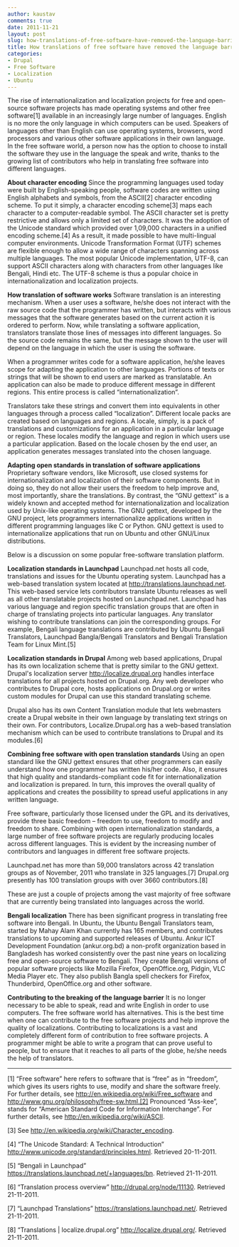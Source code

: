 ```yaml
---
author: kaustav
comments: true
date: 2011-11-21
layout: post
slug: how-translations-of-free-software-have-removed-the-language-barrier
title: How translations of free software have removed the language barrier
categories:
- Drupal
- Free Software
- Localization
- Ubuntu
---
```


The rise of internationalization and localization projects for free and open-source software projects has made operating systems and other free software[1] available in an increasingly large number of languages. English is no more the only language in which computers can be used. Speakers of languages other than English can use operating systems, browsers, word processors and various other software applications in their own language. In the free software world, a person now has the option to choose to install the software they use in the language the speak and write, thanks to the growing list of contributors who help in translating free software into different languages.<!-- more -->


**About character encoding**
Since the programming languages used today were built by English-speaking people, software codes are written using English alphabets and symbols, from the ASCII[2] character encoding scheme. To put it simply, a character encoding scheme[3] maps each character to a computer-readable symbol. The ASCII character set is pretty restrictive and allows only a limited set of characters. It was the adoption of the Unicode standard which provided over 1,09,000 characters in a unified encoding scheme.[4] As a result, it made possible to have multi-lingual computer environments. Unicode Transformation Format (UTF) schemes are flexible enough to allow a wide range of characters spanning across multiple languages. The most popular Unicode implementation, UTF-8, can support ASCII characters along with characters from other languages like Bengali, Hindi etc. The UTF-8 scheme is thus a popular choice in internationalization and localization projects.

**How translation of software works**
Software translation is an interesting mechanism. When a user uses a software, he/she does not interact with the raw source code that the programmer has written, but interacts with various messages that the software generates based on the current action it is ordered to perform. Now, while translating a software application, translators translate those lines of messages into different languages. So the source code remains the same, but the message shown to the user will depend on the language in which the user is using the software.

When a programmer writes code for a software application, he/she leaves scope for adapting the application to other languages. Portions of texts or strings that will be shown to end users are marked as translatable. An application can also be made to produce different message in different regions. This entire process is called “internationalization”.

Translators take these strings and convert them into equivalents in other languages through a process called “localization”. Different locale packs are created based on languages and regions. A locale, simply, is a pack of translations and customizations for an application in a particular language or region. These locales modify the language and region in which users use a particular application. Based on the locale chosen by the end user, an application generates messages translated into the chosen language.

**Adapting open standards in translation of software applications**
Proprietary software vendors, like Microsoft, use closed systems for internationalization and localization of their software components. But in doing so, they do not allow their users the freedom to help improve and, most importantly, share the translations. By contrast, the “GNU gettext” is a widely known and accepted method for internationalization and localization used by Unix-like operating systems. The GNU gettext, developed by the GNU project, lets programmers internationalize applications written in different programming languages like C or Python. GNU gettext is used to internationalize applications that run on Ubuntu and other GNU/Linux distributions.

Below is a discussion on some popular free-software translation platform.

**Localization standards in Launchpad**
Launchpad.net hosts all code, translations and issues for the Ubuntu operating system. Launchpad has a web-based translation system located at http://translations.launchpad.net. This web-based service lets contributors translate Ubuntu releases as well as all other translatable projects hosted on Launchpad.net. Launchpad has various language and region specific translation groups that are often in charge of translating projects into particular languages. Any translator wishing to contribute translations can join the corresponding groups. For example, Bengali language translations are contributed by Ubuntu Bengali Translators, Launchpad Bangla/Bengali Translators and Bengali Translation Team for Linux Mint.[5]

**Localization standards in Drupal**
Among web based applications, Drupal has its own localization scheme that is pretty similar to the GNU gettext. Drupal's localization server <http://localize.drupal.org> handles interface translations for all projects hosted on Drupal.org. Any web developer who contributes to Drupal core, hosts applications on Drupal.org or writes custom modules for Drupal can use this standard translating scheme.

Drupal also has its own Content Translation module that lets webmasters create a Drupal website in their own language by translating text strings on their own. For contributors, Localize.Drupal.org has a web-based translation mechanism which can be used to contribute translations to Drupal and its modules.[6]

**Combining free software with open translation standards**
Using an open standard like the GNU gettext ensures that other programmers can easily understand how one programmer has written his/her code. Also, it ensures that high quality and standards-compliant code fit for internationalization and localization is prepared. In turn, this improves the overall quality of applications and creates the possibility to spread useful applications in any written language.

Free software, particularly those licensed under the GPL and its derivatives, provide three basic freedom – freedom to use, freedom to modify and freedom to share. Combining with open internationalization standards, a large number of free software projects are regularly producing locales across different languages. This is evident by the increasing number of contributors and languages in different free software projects.

Launchpad.net has more than 59,000 translators across 42 translation groups as of November, 2011 who translate in 325 languages.[7] Drupal.org presently has 100 translation groups with over 3660 contributors.[8]

These are just a couple of projects among the vast majority of free software that are currently being translated into languages across the world.

**Bengali localization**
There has been significant progress in translating free software into Bengali. In Ubuntu, the Ubuntu Bengali Translators team, started by Mahay Alam Khan currently has 165 members, and contributes translations to upcoming and supported releases of Ubuntu. Ankur ICT Development Foundation (ankur.org.bd) a non-profit organization based in Bangladesh has worked consistently over the past nine years on localizing free and open-source software to Bengali. They create Bengali versions of popular software projects like Mozilla Firefox, OpenOffice.org, Pidgin, VLC Media Player etc. They also publish Bangla spell checkers for Firefox, Thunderbird, OpenOffice.org and other software.

**Contributing to the breaking of the language barrier**
It is no longer necessary to be able to speak, read and write English in order to use computers. The free software world has alternatives. This is the best time when one can contribute to the free software projects and help improve the quality of localizations. Contributing to localizations is a vast and completely different form of contribution to free software projects. A programmer might be able to write a program that can prove useful to people, but to ensure that it reaches to all parts of the globe, he/she needs the help of translators.



* * *



[1] “Free software” here refers to software that is “free” as in “freedom”, which gives its users rights to use, modify and share the software freely. For further details, see http://en.wikipedia.org/wiki/Free_software and http://www.gnu.org/philosophy/free-sw.html.[2] Pronounced “Ass-kee”, stands for “American Standard Code for Information Interchange”. For further details, see http://en.wikipedia.org/wiki/ASCII.

[3] See http://en.wikipedia.org/wiki/Character_encoding.

[4] “The Unicode Standard: A Technical Introduction” <http://www.unicode.org/standard/principles.html>. Retrieved 20-11-2011.

[5] “Bengali in Launchpad” <https://translations.launchpad.net/+languages/bn>. Retrieved 21-11-2011.

[6] “Translation process overview” <http://drupal.org/node/11130>. Retrieved 21-11-2011.

[7] “Launchpad Translations” <https://translations.launchpad.net/>. Retrieved 21-11-2011.

[8] “Translations | localize.drupal.org” <http://localize.drupal.org/>. Retrieved 21-11-2011.
